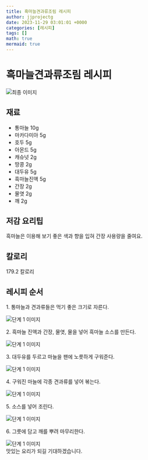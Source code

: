 ```yaml
---
title: 흑마늘견과류조림 레시피
author: jjprojectg
date: 2023-11-29 03:01:01 +0000
categories: [레시피]
tags: []
math: true
mermaid: true
---
```

<meta name="og:type" content="website"/>
<meta charset="UTF-8"/>
<div class="header">
  <h1>흑마늘견과류조림 레시피</h1>
</div>

<div class="container my-4">
  <div class="row">
    <div class="col-12 col-md-6">
      <div class="recipe-image">
        <img src="http://www.foodsafetykorea.go.kr/uploadimg/20200317/20200317113538_1584412538874.JPG" class="step-image" alt="최종 이미지"/>
      </div>
    </div>
    <div class="col-12 col-md-6">
      <div class="ingredients">
        <h2>재료</h2>
        <ul class="card">
          <li> 통마늘 10g </li>
          <li>  마카다미아 5g </li>
          <li>  호두 5g </li>
          <li>  아몬드 5g </li>
          <li>  캐슈넛 2g </li>
          <li>  땅콩 2g </li>
          <li>  대두유 5g </li>
          <li>  흑마늘진액 5g </li>
          <li>  간장 2g </li>
          <li>  물엿 2g  </li>
          <li>  깨 2g </li>
</ul>
      </div>
    </div>
    <div class="col-12 col-md-6">
      <div class="ingredients">
        <h2>저감 요리팁</h2>
        <div class="card"> 
          <p>
            흑마늘은 이용해 보기 좋은 색과 향을 입혀 간장 사용량을 줄여요.
          </p>
        </div>
      </div>
      <div class="ingredients">
        <h2>칼로리</h2>
        <div class="card"> 
          <p>
            179.2 칼로리
          </p>
        </div>
      </div>
    </div>
  </div>

  <h2 class="my-4">레시피 순서</h2>
  <div class="card recipe-card">
    <div class="card-body recipe-step">
      <p class="card-text step-description">1. 통마늘과 견과류들은 먹기 좋은 크기로 자른다.</p>
      <img src="http://www.foodsafetykorea.go.kr/uploadimg/20200317/20200317113611_1584412571158.JPG" alt="단계 1 이미지" class="step-image"/>
    </div>
  </div>
  <div class="card recipe-card">
    <div class="card-body recipe-step">
      <p class="card-text step-description">2. 흑마늘 진액과 간장, 물엿, 물을 넣어 흑마늘 소스를 만든다.</p>
      <img src="http://www.foodsafetykorea.go.kr/uploadimg/20200317/20200317113624_1584412584475.JPG" alt="단계 1 이미지" class="step-image"/>
    </div>
  </div>
  <div class="card recipe-card">
    <div class="card-body recipe-step">
      <p class="card-text step-description">3. 대두유를 두르고 마늘을 팬에 노릇하게 구워준다.</p>
      <img src="http://www.foodsafetykorea.go.kr/uploadimg/20200317/20200317113638_1584412598283.JPG" alt="단계 1 이미지" class="step-image"/>
    </div>
  </div>
  <div class="card recipe-card">
    <div class="card-body recipe-step">
      <p class="card-text step-description">4. 구워진 마늘에 각종 견과류를 넣어 볶는다.</p>
      <img src="http://www.foodsafetykorea.go.kr/uploadimg/20200317/20200317113658_1584412618614.JPG" alt="단계 1 이미지" class="step-image"/>
    </div>
  </div>
  <div class="card recipe-card">
    <div class="card-body recipe-step">
      <p class="card-text step-description">5. 소스를 넣어 조린다.</p>
      <img src="http://www.foodsafetykorea.go.kr/uploadimg/20200317/20200317113716_1584412636861.JPG" alt="단계 1 이미지" class="step-image"/>
    </div>
  </div>
  <div class="card recipe-card">
    <div class="card-body recipe-step">
      <p class="card-text step-description">6. 그릇에 담고 깨를 뿌려 마무리한다.</p>
      <img src="http://www.foodsafetykorea.go.kr/uploadimg/20200317/20200317113731_1584412651969.JPG" alt="단계 1 이미지" class="step-image"/>
    </div>
  </div>

</div>
맛있는 요리가 되길 기대하겠습니다.

